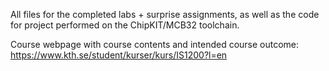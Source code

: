 All files for the completed labs + surprise assignments, as well as the code for project performed on the ChipKIT/MCB32 toolchain.

Course webpage with course contents and intended course outcome: https://www.kth.se/student/kurser/kurs/IS1200?l=en
